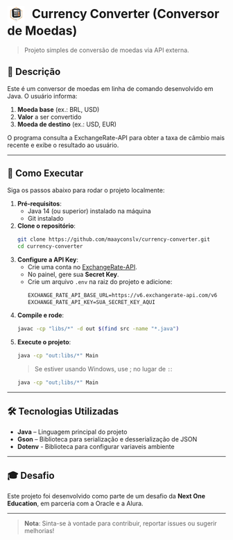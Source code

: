 <h1>
  <img src="./Badge-Conversor.png" alt="Logo" width="40" style="vertical-align: middle; margin-right: 10px;">
  Currency Converter (Conversor de Moedas)
</h1>

> Projeto simples de conversão de moedas via API externa.

## 📖 Descrição

Este é um conversor de moedas em linha de comando desenvolvido em Java. O usuário informa:

1. **Moeda base** (ex.: BRL, USD)
2. **Valor** a ser convertido
3. **Moeda de destino** (ex.: USD, EUR)

O programa consulta a ExchangeRate-API para obter a taxa de câmbio mais recente e exibe o resultado ao usuário.

---

## 🚀 Como Executar

Siga os passos abaixo para rodar o projeto localmente:

1. **Pré-requisitos**:
    - Java 14 (ou superior) instalado na máquina
    - Git instalado
2. **Clone o repositório**:
   ```bash
   git clone https://github.com/maayconslv/currency-converter.git
   cd currency-converter
   ```
3. **Configure a API Key**:
    - Crie uma conta no [ExchangeRate-API](https://www.exchangerate-api.com/).
    - No painel, gere sua **Secret Key**.
    - Crie um arquivo `.env` na raiz do projeto e adicione:
      ```env
      EXCHANGE_RATE_API_BASE_URL=https://v6.exchangerate-api.com/v6
      EXCHANGE_RATE_API_KEY=SUA_SECRET_KEY_AQUI
      ```
4. **Compile e rode**:
   ```bash
   javac -cp "libs/*" -d out $(find src -name "*.java")
   ```
5. **Execute o projeto**:
   ```bash
   java -cp "out:libs/*" Main
   ```
   > Se estiver usando Windows, use ; no lugar de `:`:
   ```bash
   java -cp "out;libs/*" Main
   ```

---

## 🛠️ Tecnologias Utilizadas

- **Java** – Linguagem principal do projeto
- **Gson** – Biblioteca para serialização e desserialização de JSON
- **Dotenv** - Biblioteca para configurar variaveis ambiente

---

## 🎓 Desafio

Este projeto foi desenvolvido como parte de um desafio da __Next One Education__, em parceria com a Oracle e a Alura.

---

> **Nota**: Sinta-se à vontade para contribuir, reportar issues ou sugerir melhorias!

